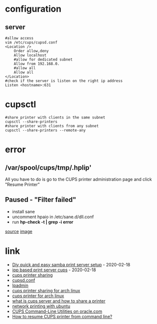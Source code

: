 # configuration

## server

```
#allow access
vim /etc/cups/cupsd.conf
<Location />
    Order allow,deny
    Allow localhost
    #allow for dedicated subnet
    Allow from 192.168.0.
    #allow all
    Allow all
</Location>
#check if the server is listen on the right ip address
Listen <hostname>:631
```

# cupsctl

```
#share printer with clients in the same subnet
cupsctl --share-printers
#share printer with clients from any subnet
cupsctl --share-printers --remote-any
```


# error

## /var/spool/cups/tmp/.hplip'

All you have to do is go to the CUPS printer administration page and click "Resume Printer"

##  Paused - "Filter failed"

* install sane
* uncomment hpaio in /etc/sane.d/dll.conf
* run **hp-check -t | grep -i error**

[source](https://bbs.archlinux.org/viewtopic.php?id=85454)
[image](http://blog.willygroup.org/wp-content/uploads/2011/02/cups.png)

# link

* [Diy quick and easy samba print server setup](https://www.techrepublic.com/blog/diy-it-guy/diy-quick-and-easy-samba-print-server-setup/) - 2020-02-18
* [ipp based print server cups](https://www.howtoforge.com/ipp_based_print_server_cups) - 2020-02-18
* [cups printer sharing](https://www.cups.org/doc/sharing.html)
* [cupsd.conf](https://www.cups.org/doc/man-cupsd.conf.html)
* [lpadmin](https://www.cups.org/doc/man-lpadmin.html)
* [cups printer sharing for arch linux](https://wiki.archlinux.org/index.php/CUPS/Printer_sharing)
* [cups printer for arch linux](https://wiki.archlinux.org/index.php/CUPS)
* [what is cups server and how to share a printer](https://askubuntu.com/questions/73367/what-is-cups-server-and-how-to-share-a-printer-locally-or-over-a-network)
* [network printing with ubuntu](https://help.ubuntu.com/community/NetworkPrintingWithUbuntu)
* [CUPS Command-Line Utilities on oracle.com](https://docs.oracle.com/cd/E23824_01/html/821-1451/gllgm.html)
* [How to resume CUPS printer from command line?](https://superuser.com/questions/280396/how-to-resume-cups-printer-from-command-line)
